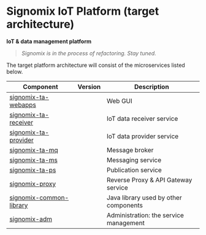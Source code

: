 # Signomix IoT Platform (target architecture)

**IoT & data management platform**

>*Signomix is in the process of refactoring. Stay tuned.*

The target platform architecture will consist of the microservices listed below. 

|Component|Version|Description|
|---|---|---|
|[signomix-ta-webapps](https://github.com/signomix/signomix-ta-webapps)||Web GUI|
|[signomix-ta-receiver](https://github.com/signomix/signomix-ta-receiver)||IoT data receiver service|
|[signomix-ta-provider](https://github.com/signomix/signomix-ta-provider)||IoT data provider service|
|[signomix-ta-mq](https://github.com/signomix/signomix-ta-mq)||Message broker|
|[signomix-ta-ms](https://github.com/signomix/signomix-ta-ms)||Messaging service|
|[signomix-ta-ps](https://github.com/signomix/signomix-ta-ps)||Publication service|
|[signomix-proxy](https://github.com/signomix/signomix-proxy)||Reverse Proxy & API Gateway service|
|[signomix-common-library](https://github.com/gskorupa/signomix-common-library)||Java library used by other components|
|[signomix-adm](https://github.com/signomix/signomix-ta-adm)||Administration: the service management|
